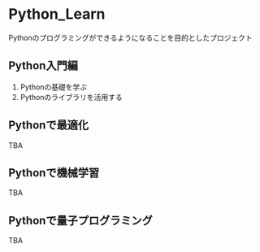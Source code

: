 # Python_Learn
Pythonのプログラミングができるようになることを目的としたプロジェクト

## Python入門編
1. Pythonの基礎を学ぶ
2. Pythonのライブラリを活用する

## Pythonで最適化
TBA

## Pythonで機械学習
TBA

## Pythonで量子プログラミング
TBA